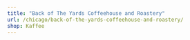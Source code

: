 ```yaml
---
title: "Back of The Yards Coffeehouse and Roastery"
url: /chicago/back-of-the-yards-coffeehouse-and-roastery/
shop: Kaffee
---
```


